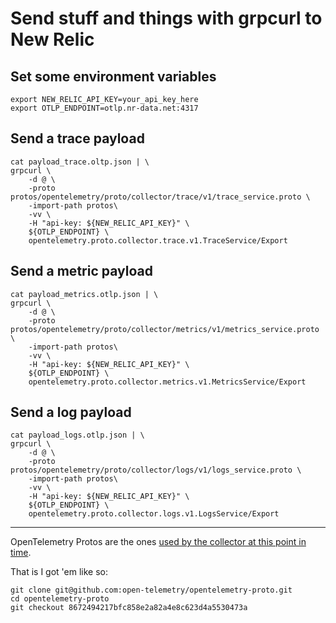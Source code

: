 # Send stuff and things with grpcurl to New Relic

## Set some environment variables
```shell
export NEW_RELIC_API_KEY=your_api_key_here
export OTLP_ENDPOINT=otlp.nr-data.net:4317
```

## Send a trace payload
```shell
cat payload_trace.oltp.json | \
grpcurl \
    -d @ \
    -proto protos/opentelemetry/proto/collector/trace/v1/trace_service.proto \
    -import-path protos\
    -vv \
    -H "api-key: ${NEW_RELIC_API_KEY}" \
    ${OTLP_ENDPOINT} \
    opentelemetry.proto.collector.trace.v1.TraceService/Export
```

## Send a metric payload
```shell
cat payload_metrics.otlp.json | \
grpcurl \
    -d @ \
    -proto protos/opentelemetry/proto/collector/metrics/v1/metrics_service.proto \
    -import-path protos\
    -vv \
    -H "api-key: ${NEW_RELIC_API_KEY}" \
    ${OTLP_ENDPOINT} \
    opentelemetry.proto.collector.metrics.v1.MetricsService/Export
```

## Send a log payload
```shell
cat payload_logs.otlp.json | \
grpcurl \
    -d @ \
    -proto protos/opentelemetry/proto/collector/logs/v1/logs_service.proto \
    -import-path protos\
    -vv \
    -H "api-key: ${NEW_RELIC_API_KEY}" \
    ${OTLP_ENDPOINT} \
    opentelemetry.proto.collector.logs.v1.LogsService/Export
```

---

OpenTelemetry Protos are the ones [used by the collector at this point in time](https://github.com/open-telemetry/opentelemetry-collector/tree/0594aa1ade95c33443c0bd036f77301d3a8164e4/model/internal).

That is I got 'em like so:
```shell
git clone git@github.com:open-telemetry/opentelemetry-proto.git
cd opentelemetry-proto
git checkout 8672494217bfc858e2a82a4e8c623d4a5530473a
```
